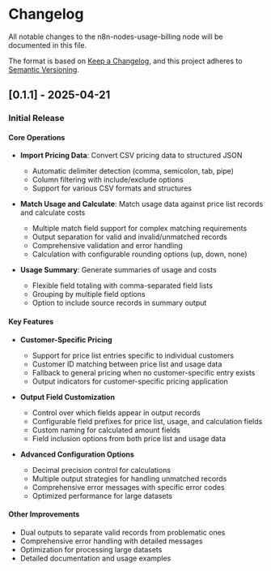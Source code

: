 # Changelog

All notable changes to the n8n-nodes-usage-billing node will be documented in this file.

The format is based on [Keep a Changelog](https://keepachangelog.com/en/1.0.0/),
and this project adheres to [Semantic Versioning](https://semver.org/spec/v2.0.0.html).

## [0.1.1] - 2025-04-21

### Initial Release

#### Core Operations
- **Import Pricing Data**: Convert CSV pricing data to structured JSON
  - Automatic delimiter detection (comma, semicolon, tab, pipe)
  - Column filtering with include/exclude options
  - Support for various CSV formats and structures

- **Match Usage and Calculate**: Match usage data against price list records and calculate costs
  - Multiple match field support for complex matching requirements
  - Output separation for valid and invalid/unmatched records
  - Comprehensive validation and error handling
  - Calculation with configurable rounding options (up, down, none)

- **Usage Summary**: Generate summaries of usage and costs
  - Flexible field totaling with comma-separated field lists
  - Grouping by multiple field options
  - Option to include source records in summary output

#### Key Features
- **Customer-Specific Pricing**
  - Support for price list entries specific to individual customers
  - Customer ID matching between price list and usage data
  - Fallback to general pricing when no customer-specific entry exists
  - Output indicators for customer-specific pricing application

- **Output Field Customization**
  - Control over which fields appear in output records
  - Configurable field prefixes for price list, usage, and calculation fields
  - Custom naming for calculated amount fields
  - Field inclusion options from both price list and usage data

- **Advanced Configuration Options**
  - Decimal precision control for calculations
  - Multiple output strategies for handling unmatched records
  - Comprehensive error messages with specific error codes
  - Optimized performance for large datasets

#### Other Improvements
- Dual outputs to separate valid records from problematic ones
- Comprehensive error handling with detailed messages
- Optimization for processing large datasets
- Detailed documentation and usage examples
